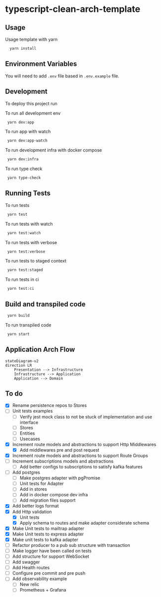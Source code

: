 # typescript-clean-arch-template

## Usage

Usage template with yarn

```bash
  yarn install
```

## Environment Variables

You will need to add `.env` file based in `.env.example` file.

## Development

To deploy this project run

To run all development env

```bash
 yarn dev:app
```

To run app with watch

```bash
 yarn dev:app-watch
```

To run development infra with docker compose

```bash
 yarn dev:infra
```

To run type check

```bash
 yarn type-check
```

## Running Tests

To run tests

```bash
 yarn test
```

To run tests with watch

```bash
 yarn test:watch
```

To run tests with verbose

```bash
 yarn test:verbose
```

To run tests to staged context

```bash
 yarn test:staged
```

To run tests in ci

```bash
 yarn test:ci
```

## Build and transpiled code

```bash
 yarn build
```

To run transpiled code

```bash
 yarn start
```

## Application Arch Flow

```mermaid
stateDiagram-v2
direction LR
    Presentation --> Infrastructure
    Infrastructure --> Application
    Application --> Domain
```

## To do

- [x] Rename persistence repos to Stores
- [ ] Unit tests examples
  - [ ] Verify jest mock class to not be stuck of implementation and use interface
  - [ ] Stores
  - [ ] Entities
  - [ ] Usecases
- [x] Increment route models and abstractions to support Http Middlewares
  - [x] Add middlewares pre and post request
- [x] Increment route models and abstractions to support Route Groups
- [ ] Increment subscriptions models and abstractions
  - [ ] Add better configs to subscriptions to satisfy kafka features
- [ ] Add postgres
  - [ ] Make postgres adapter with pgPromise
  - [ ] Unit tests for Adapter
  - [ ] Add in stores
  - [ ] Add in docker compose dev infra
  - [ ] Add migration files support
- [x] Add better logs format
- [x] Add Http validation
  - [x] Unit tests
  - [x] Apply schema to routes and make adapter considerate schema
- [x] Make Unit tests to mailtrap adapter
- [x] Make Unit tests to express adapter
- [x] Make unit tests to kafka adapter
- [ ] Refactor producer to a pub sub structure with transaction
- [ ] Make logger have been called on tests
- [ ] Add structure for support WebSocket
- [ ] Add swagger
- [ ] Add Health routes
- [ ] Configure pre commit and pre push
- [ ] Add observability example
  - [ ] New relic
  - [ ] Prometheus + Grafana
